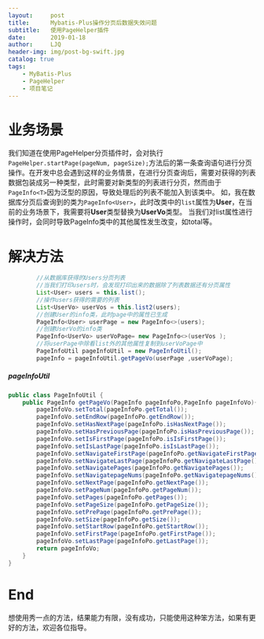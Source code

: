 ```yaml
---
layout:     post
title:      Mybatis-Plus操作分页后数据失效问题
subtitle:   使用PageHelper插件
date:       2019-01-18
author:     LJQ
header-img: img/post-bg-swift.jpg
catalog: true
tags:
    - MyBatis-Plus
    - PageHelper
    - 项目笔记
---
```


# 业务场景
我们知道在使用PageHelper分页插件时，会对执行```PageHelper.startPage(pageNum, pageSize);```方法后的第一条查询语句进行分页操作。在开发中总会遇到这样的业务情景，在进行分页查询后，需要对获得的列表数据包装成另一种类型，此时需要对新类型的列表进行分页，然而由于```PageInfo<T>```因为泛型的原因，导致处理后的列表不能加入到该类中。
如，我在数据库分页后查询到的类为```PageInfo<User>```，此时改类中的```list```属性为**User**，在当前的业务场景下，我需要将**User**类型替换为**UserVo**类型。
当我们对list属性进行操作时，会同时导致PageInfo类中的其他属性发生改变，如total等。
# 解决方法
~~~Java
        //从数据库获得的Users分页列表
        //当我们打印users时，会发现打印出来的数据除了列表数据还有分页属性
        List<User> users = this.list();
        //操作users获得的需要的列表
        List<UserVo> userVos = this.list2(users);
        //创建User的info类，此时page中的属性已生成
        PageInfo<User> userPage = new PageInfo<>(users);
        //创建UserVo的info类
        PageInfo<UserVo> userVoPage= new PageInfo<>(userVos );
        //将userPage中除看list外的其他属性复制到userVoPage中
        PageInfoUtil pageInfoUtil = new PageInfoUtil();
        pageInfo = pageInfoUtil.getPageVo(userPage ,userVoPage);
~~~

##### pageInfoUtil
~~~Java
public class PageInfoUtil {
    public PageInfo getPageVo(PageInfo pageInfoPo,PageInfo pageInfoVo){
        pageInfoVo.setTotal(pageInfoPo.getTotal());
        pageInfoVo.setEndRow(pageInfoPo.getEndRow());
        pageInfoVo.setHasNextPage(pageInfoPo.isHasNextPage());
        pageInfoVo.setHasPreviousPage(pageInfoPo.isHasPreviousPage());
        pageInfoVo.setIsFirstPage(pageInfoPo.isIsFirstPage());
        pageInfoVo.setIsLastPage(pageInfoPo.isIsLastPage());
        pageInfoVo.setNavigateFirstPage(pageInfoPo.getNavigateFirstPage());
        pageInfoVo.setNavigateLastPage(pageInfoPo.getNavigateLastPage());
        pageInfoVo.setNavigatePages(pageInfoPo.getNavigatePages());
        pageInfoVo.setNavigatepageNums(pageInfoPo.getNavigatepageNums());
        pageInfoVo.setNextPage(pageInfoPo.getNextPage());
        pageInfoVo.setPageNum(pageInfoPo.getPageNum());
        pageInfoVo.setPages(pageInfoPo.getPages());
        pageInfoVo.setPageSize(pageInfoPo.getPageSize());
        pageInfoVo.setPrePage(pageInfoPo.getPrePage());
        pageInfoVo.setSize(pageInfoPo.getSize());
        pageInfoVo.setStartRow(pageInfoPo.getStartRow());
        pageInfoVo.setFirstPage(pageInfoPo.getFirstPage());
        pageInfoVo.setLastPage(pageInfoPo.getLastPage());
        return pageInfoVo;
    }
}

~~~

# End
想使用秀一点的方法，结果能力有限，没有成功，只能使用这种笨方法，如果有更好的方法，欢迎各位指导。